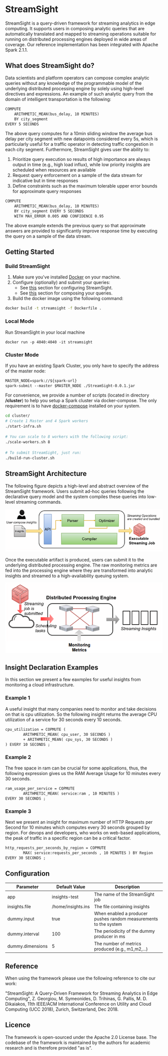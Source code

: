 StreamSight
===========

StreamSight is a query-driven framework for streaming analytics
in edge computing. It supports  users  in  composing  analytic  queries
that  are  automatically  translated  and  mapped  to  streaming
operations  suitable  for  running  on  distributed  processing  engines
deployed  in  wide  areas  of  coverage. Our reference implementation
has been integrated with Apache Spark 2.1.1.

## What does StreamSight do?

Data  scientists  and  platform  operators  can compose complex
analytic queries without any knowledge of the programmable model of
the underlying distributed processing engine by solely using high-level
directives and expressions.
An example of such analytic query from the domain of intelligent
 transportation is the following:
```
COMPUTE
    ARITHMETIC_MEAN(bus_delay, 10 MINUTES)
    BY city_segment
EVERY 5 SECONDS
```
The above query computes for a  10min  sliding  window  the  average  bus
delay per city segment with new datapoints considered every 5s, which is
particularly useful for a traffic operator in detecting traffic
congestion in each city segment.
Furthermore, StreamSight gives user the ability to:
1. Prioritize query execution so results of high importance are always
output in time (e.g., high load influx),  while  low  priority
 insights  are  scheduled  when resources  are  available
2. Request  query  enforcement on  a  sample  of  the  data  stream
for  indicative  but  in time  responses
3. Define  constraints  such  as  the maximum  tolerable  upper
 error  bounds  for  approximate query responses
```
COMPUTE
    ARITHMETIC_MEAN(bus_delay, 10 MINUTES)
    BY city_segment EVERY 5 SECONDS
    WITH MAX_ERROR 0.005 AND CONFIDENCE 0.95
```
The above example extends the previous query so  that  approximate
answers  are  provided  to significantly improve response time
by executing the query on a sample of the data stream.

## Getting Started

### Build StreamSight
1. Make sure you've installed [Docker](https://www.docker.com/get-started) on your machine.
2. Configure (optionally) and submit your queries:
    * See [this](#configuration) section for configuring StreamSight.
    * See [this](#insight-declaration-examples) section for composing your queries.
3. Build the docker image using the following command:
```bash
docker build -t streamsight -f Dockerfile .
```

### Local Mode
Run StreamSight in  your local machine
```
docker run -p 4040:4040 -it streamsight
```

### Cluster Mode
If you have an existing Spark Cluster, you only have to specify the
address of the master node:
```
MASTER_NODE=spark://${spark-url}
spark-submit --master $MASTER_NODE ./StreamSight-0.0.1.jar
```


For convenience, we provide a number of scripts (located in directory **/cluster**)
to help you setup a Spark cluster via docker-compose.
The only requirement is to have [docker-compose](https://docs.docker.com/compose/install/)
installed on your system.

```bash
cd cluster/
# Create 1 Master and 4 Spark workers
./start-infra.sh

# You can scale to 8 workers with the following script:
./scale-workers.sh 8

# To submit StreamSight, just run:
./build-run-cluster.sh

```

## StreamSight Architecture

The following figure depicts a high-level and abstract overview of the StreamSight framework. Users submit ad-hoc queries following the declarative query model and the system compiles these queries into low-level streaming commands. 

![image](https://github.com/UCY-LINC-LAB/StreamSight/blob/readme-updates/img/compiling_phase.png)

Once the executable artifact is produced, users can submit it to the underlying distributed processing engine. The raw monitoring metrics are fed into the processing engine where they 
are transformed into analytic insights and streamed to a high-availability queuing system.

![image](https://github.com/UCY-LINC-LAB/StreamSight/blob/readme-updates/img/runtime_phase.png)

## Insight Declaration Examples
In this section we present a few eaxmples for useful insights from monitoring a cloud infrastructure.

### Example 1
A useful insight that many companies need to monitor and take decisions on that is cpu utilization.
So the following insight returns the average CPU utilization of a service for 30 seconds every 10 seconds.

```
cpu_utilization = COPMUTE (
        ARITHMETIC_MEAN( cpu_user, 30 SECONDS )
        + ARITHMETIC_MEAN( cpu_sys, 30 SECONDS )
) EVERY 10 SECONDS ;
```

### Example 2
The free space in ram can be crucial for some applications, thus,
the following expression gives us the RAM Average Usage for 10 minutes every 30 seconds.

```
ram_usage_per_service = COPMUTE
        ARITHMETIC_MEAN( service:ram , 10 MINUTES )
EVERY 30 SECONDS ;
```

### Example 3
Next we present an insight for maximum number of HTTP Requests per Second
for 10 minutes which computes every 30 seconds grouped by region.
For devops and developers, who works on web-based applications,
the peak of traffic in a specific region can be a critical factor.

```
http_requests_per_seconds_by_region = COPMUTE
        MAX( service:requests_per_seconds , 10 MINUTES ) BY Region
EVERY 30 SECONDS ;
```

## Configuration

|Parameter|Default Value|Description|
|------|-----------|----|
|app| insights-test | The name of the StreamSight job |
|insights.file| /home/insights.ins | The file containing insights|
|dummy.input| true | When enabled a producer pushes random measurements to the system|
|dummy.interval| 100 | The periodicity  of the dummy producer in ms|
|dummy.dimensions| 5 | The number of metrics produced (e.g., m1,m2,...) |

## Reference
When using the framework please use the following reference to cite our work:

"StreamSight: A Query-Driven Framework for Streaming Analytics in Edge Computing", Z. Georgiou, M. Symeonides, D. Trihinas, G. Pallis, M. D. Dikaiakos, 11th IEEE/ACM International Conference on Utility and Cloud Computing (UCC 2018), Zurich, Switzerland, Dec 2018.

## Licence
The framework is open-sourced under the Apache 2.0 License base. The codebase of the framework is maintained by the authors for academic research and is therefore provided "as is".

